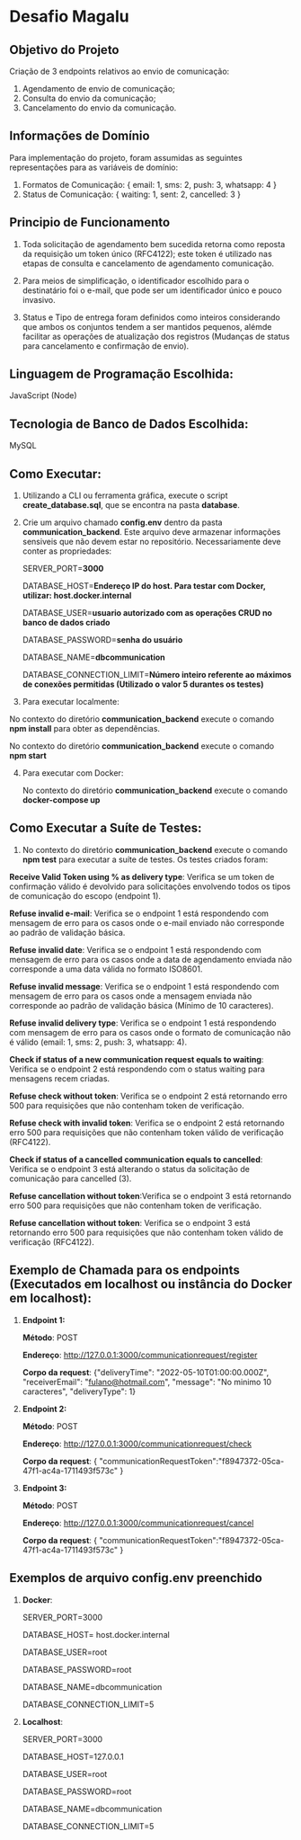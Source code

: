 # Desafio Magalu

## Objetivo do Projeto
Criação de 3 endpoints relativos ao envio de comunicação: 
1. Agendamento de envio de comunicação;
2. Consulta do envio da comunicação;
3. Cancelamento do envio da comunicação.

## Informações de Domínio 

Para implementação do projeto, foram assumidas as seguintes representações para as variáveis de domínio:

1. Formatos de Comunicação: { email: 1, sms: 2, push: 3, whatsapp: 4 }
2. Status de Comunicação: { waiting: 1, sent: 2, cancelled: 3 }


## Principio de Funcionamento

1. Toda solicitação de agendamento bem sucedida retorna como reposta da requisição um token único (RFC4122); este token é utilizado nas etapas de consulta e cancelamento de agendamento comunicação.

2. Para meios de simplificação, o identificador escolhido para o destinatário foi o e-mail, que pode ser um identificador único e pouco invasivo.

3. Status e Tipo de entrega foram definidos como inteiros considerando que ambos os conjuntos tendem a ser mantidos pequenos, alémde facilitar as operações de atualização dos registros (Mudanças de status para cancelamento e confirmação de envio).

## Linguagem de Programação Escolhida:
JavaScript (Node)

## Tecnologia de Banco de Dados Escolhida:
MySQL

## Como Executar:
1. Utilizando a CLI ou ferramenta gráfica, execute o script **create_database.sql**, que se encontra na pasta **database**.
2. Crie um arquivo chamado **config.env** dentro da pasta **communication_backend**. Este arquivo deve armazenar informações sensiveis que não devem estar no repositório. Necessariamente deve conter as propriedades:

   SERVER_PORT=**3000**
   
   DATABASE_HOST=**Endereço IP do host. Para testar com Docker, utilizar: host.docker.internal**
   
   DATABASE_USER=**usuario autorizado com as operações CRUD no banco de dados criado**
   
   DATABASE_PASSWORD=**senha do usuário**
   
   DATABASE_NAME=**dbcommunication**
   
   DATABASE_CONNECTION_LIMIT=**Número inteiro referente ao máximos de conexões permitidas (Utilizado o valor 5 durantes os testes)**
   
   
3. Para executar localmente:

  No contexto do diretório **communication_backend** execute o comando **npm install** para obter as dependências.
  
  No contexto do diretório **communication_backend** execute o comando **npm start**

4. Para executar com Docker:

   No contexto do diretório **communication_backend** execute o comando **docker-compose up**


## Como Executar a Suíte de Testes:
1.  No contexto do diretório **communication_backend** execute o comando **npm test** para executar a suíte de testes. Os testes criados foram:

   **Receive Valid Token using % as delivery type**: Verifica se um token de confirmação válido é devolvido para solicitações envolvendo todos os tipos de comunicação do escopo (endpoint 1).
   
   **Refuse invalid e-mail**: Verifica se o endpoint 1 está respondendo com mensagem de erro para os casos onde o e-mail enviado não corresponde ao padrão de validação básica.
   
   **Refuse invalid date**: Verifica se o endpoint 1 está respondendo com mensagem de erro para os casos onde a data de agendamento enviada não corresponde a uma data válida no formato ISO8601.
   
   **Refuse invalid message**: Verifica se o endpoint 1 está respondendo com mensagem de erro para os casos onde a mensagem enviada não corresponde ao padrão de validação básica (Mínimo de 10 caracteres).
    
   **Refuse invalid delivery type**: Verifica se o endpoint 1 está respondendo com mensagem de erro para os casos onde o formato de comunicação não é válido (email: 1, sms: 2, push: 3, whatsapp: 4).
   
   **Check if status of a new communication request equals to waiting**: Verifica se o endpoint 2 está respondendo com o status waiting para mensagens recem criadas.
    
   **Refuse check without token**: Verifica se o endpoint 2 está retornando erro 500 para requisições que não contenham token de verificação.
    
   **Refuse check with invalid token**: Verifica se o endpoint 2 está retornando erro 500 para requisições que não contenham token válido de verificação (RFC4122).
      
   **Check if status of a cancelled communication equals to cancelled**: Verifica se o endpoint 3 está alterando o status da solicitação de comunicação para cancelled (3).
    
   **Refuse cancellation without token**:Verifica se o endpoint 3 está retornando erro 500 para requisições que não contenham token de verificação.
    
   **Refuse cancellation without token**: Verifica se o endpoint 3 está retornando erro 500 para requisições que não contenham token válido de verificação (RFC4122).


## Exemplo de Chamada para os endpoints (Executados em localhost ou instância do Docker em localhost):

1. **Endpoint 1:**

   **Método**: POST
   
   **Endereço**: http://127.0.0.1:3000/communicationrequest/register
   
   **Corpo da request**: {"deliveryTime": "2022-05-10T01:00:00.000Z", "receiverEmail": "fulano@hotmail.com", "message": "No minimo 10 caracteres", "deliveryType": 1}


2. **Endpoint 2:**

   **Método**: POST
   
   **Endereço**: http://127.0.0.1:3000/communicationrequest/check
   
   **Corpo da request**: {
    "communicationRequestToken":"f8947372-05ca-47f1-ac4a-1711493f573c"
    }

3. **Endpoint 3:**

   **Método**: POST
   
   **Endereço**: http://127.0.0.1:3000/communicationrequest/cancel
   
   **Corpo da request**: {
    "communicationRequestToken":"f8947372-05ca-47f1-ac4a-1711493f573c"
    }

## Exemplos de arquivo config.env preenchido

1. **Docker**:

   SERVER_PORT=3000
   
   DATABASE_HOST= host.docker.internal

   DATABASE_USER=root
   
   DATABASE_PASSWORD=root
   
   DATABASE_NAME=dbcommunication

   DATABASE_CONNECTION_LIMIT=5
   
2. **Localhost**:
 
   SERVER_PORT=3000
   
   DATABASE_HOST=127.0.0.1

   DATABASE_USER=root
   
   DATABASE_PASSWORD=root
   
   DATABASE_NAME=dbcommunication

   DATABASE_CONNECTION_LIMIT=5
 
